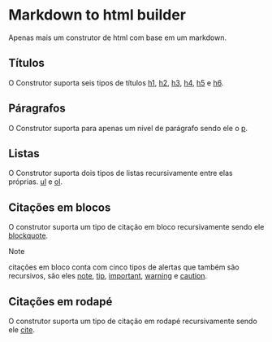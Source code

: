 # Markdown to html builder

Apenas mais um construtor de html com base em um markdown.

## Títulos
O Construtor suporta seis tipos de títulos 
[h1](/h1/README.md),
[h2](/h2/README.md),
[h3](/h3/README.md),
[h4](/h4/README.md),
[h5](/h5/README.md) e 
[h6](/h6/README.md).

## Páragrafos
O Construtor suporta para apenas um nível de parágrafo sendo ele o 
[p](/p).

## Listas
O Construtor suporta dois tipos de listas recursivamente entre elas próprias.
[ul](/ul/README.md) e
[ol](/ol/README.md).

## Citações em blocos
O construtor suporta um tipo de citação em bloco recursivamente sendo ele
[blockquote](/blockquote/README.md).

>[!NOTE]
>citações em bloco conta com cinco tipos de alertas que também são recursivos, são eles [note](/blockquote/alert/note/README.md), [tip](/blockquote/alert/tip/README.md), [important](/blockquote/alert/important/README.md), [warning](/blockquote/alert/warning/README.md) e [caution](/blockquote/alert/caution/README.md).

## Citações em rodapé
O construtor suporta um tipo de citação em rodapé recursivamente sendo ele
[cite](/cite/README.md).